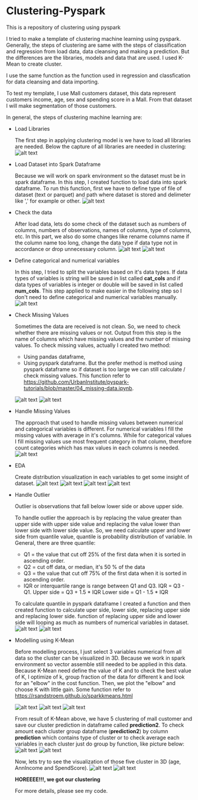 # Clustering-Pyspark
This is a repository of clustering using pyspark

I tried to make a template of clustering machine learning using pyspark. Generally, the steps of clustering are same with the steps of classification and regression from load data, data cleansing and making a prediction. But the differences are the libraries, models and data that are used. I used K-Mean to create cluster. 

I use the same function as the function used in regression and classfication for data cleansing and data importing. 

To test my template, I use Mall customers dataset, this data represent customers income, age, sex and spending score in a Mall. From that dataset I will make segmentation of those customers.

In general, the steps of clustering machine learning are:

* Load Libraries

  The first step in applying clustering model is we have to load all libraries are needed. Below the capture of all libraries are needed in clustering: 
  ![alt text](https://github.com/elsyifa/Clustering-Pyspark/blob/master/Images/load_libraries.png)
  
  
* Load Dataset into Spark Dataframe

  Because we will work on spark environment so the dataset must be in spark dataframe. In this step, I created function to load data into spark dataframe. To run this function, first we have to define type of file of dataset (text or parquet) and path where dataset is stored and delimeter like ',' for example or other. 
  ![alt text](https://github.com/elsyifa/Clustering-Pyspark/blob/master/Images/load_dataset.png)
  

* Check the data
  
  After load data, lets do some check of the dataset such as numbers of columns, numbers of observations, names of columns, type of columns, etc. In this part, we also do some changes like rename columns name if the column name too long, change the data type if data type not in accordance or drop unnecessary column.
  ![alt text](https://github.com/elsyifa/Clustering-Pyspark/blob/master/Images/check_data.png)
  ![alt text](https://github.com/elsyifa/Clustering-Pyspark/blob/master/Images/check_data2.png)
  
  
* Define categorical and numerical variables

  In this step, I tried to split the variables based on it's data types. If data types of variables is string will be saved in list called **cat_cols** and if data types of variables is integer or double will be saved in list called **num_cols**. This step applied to make easier in the following step so I don't need to define categorical and numerical variables manually.
  ![alt text](https://github.com/elsyifa/Clustering-Pyspark/blob/master/Images/define_categorical_nummerical_variables.png)
  

* Check Missing Values
  
  Sometimes the data are received is not clean. So, we need to check whether there are missing values or not. Output from this step is the name of columns which have missing values and the number of missing values. To check missing values, actually I created two method:

    - Using pandas dataframe,
    - Using pyspark dataframe. But the prefer method is method using pyspark dataframe so if dataset is too large we can still calculate / check missing values.
    This function refer to https://github.com/UrbanInstitute/pyspark-tutorials/blob/master/04_missing-data.ipynb.
    
    ![alt text](https://github.com/elsyifa/Clustering-Pyspark/blob/master/Images/check_missing_values.png)
    ![alt text](https://github.com/elsyifa/Clustering-Pyspark/blob/master/Images/check_missing_values2.png)
    
    
* Handle Missing Values

  The approach that used to handle missing values between numerical and categorical variables is different. For numerical variables I fill the missing values with average in it's columns. While for categorical values I fill missing values use most frequent category in that column, therefore count categories which has max values in each columns is needed. 
  ![alt text](https://github.com/elsyifa/Clustering-Pyspark/blob/master/Images/handle_missing_values.png)
  
  
* EDA 

  Create distribution visualization in each variables to get some insight of dataset. 
  ![alt text](https://github.com/elsyifa/Clustering-Pyspark/blob/master/Images/EDA1.png)
  ![alt text](https://github.com/elsyifa/Clustering-Pyspark/blob/master/Images/EDA2.png)
  ![alt text](https://github.com/elsyifa/Clustering-Pyspark/blob/master/Images/EDA3.png)
  ![alt text](https://github.com/elsyifa/Clustering-Pyspark/blob/master/Images/EDA4.png)
  
  
* Handle Outlier

  Outlier is observations that fall below lower side or above upper side.

  To handle outlier the approach is by replacing the value greater than upper side with upper side value and replacing the value lower than lower side with lower side value. So, we need calculate upper and lower side from quantile value, quantile is probability distribution of variable. In General, there are three quantile:

    - Q1 = the value that cut off 25% of the first data when it is sorted in ascending order.
    - Q2 = cut off data, or median, it's 50 % of the data
    - Q3 = the value that cut off 75% of the first data when it is sorted in ascending order.
    - IQR or interquartile range is range between Q1 and Q3. IQR = Q3 - Q1.
  Upper side = Q3 + 1.5 * IQR Lower side = Q1 - 1.5 * IQR

  To calculate quantile in pyspark dataframe I created a function and then created function to calculate uper side, lower side, replacing upper side and replacing lower side. function of replacing upper side and lower side will looping as much as numbers of numerical variables in dataset.
  ![alt text](https://github.com/elsyifa/Clustering-Pyspark/blob/master/Images/handle_outlier.png)
  ![alt text](https://github.com/elsyifa/Clustering-Pyspark/blob/master/Images/handle_outlier2.png)
  
  
* Modelling using K-Mean
  
  Before modelling process, I just select 3 variables numerical from all data so the cluster can be visualized in 3D. Because we work in spark environment so vector assemble still needed to be applied in this data.
  Because K-Mean need define the value of K and to check the best value of K, I optimize of k, group fraction of the data for different k and look for an "elbow" in the cost function. Then, we plot the "elbow" and choose K with little gain. Some function refer to https://rsandstroem.github.io/sparkkmeans.html
  
  ![alt text](https://github.com/elsyifa/Clustering-Pyspark/blob/master/Images/modelling.png)
  ![alt text](https://github.com/elsyifa/Clustering-Pyspark/blob/master/Images/modelling2.png)
  ![alt text](https://github.com/elsyifa/Clustering-Pyspark/blob/master/Images/modelling3.png)
  
  
  From result of K-Mean above, we have 5 clustering of mall customer and save our cluster prediction in dataframe called **prediction2**. To check amount each cluster group dataframe (**prediction2**) by column **prediction** which contains type of cluster or to check average each variables in each cluster just do group by function, like picture below:
  ![alt text](https://github.com/elsyifa/Clustering-Pyspark/blob/master/Images/modelling4.png)
  ![alt text](https://github.com/elsyifa/Clustering-Pyspark/blob/master/Images/modelling5.png)
  
  
  Now, lets try to see the visualization of those five cluster in 3D (age, AnnIncome and SpendScore).
  ![alt text](https://github.com/elsyifa/Clustering-Pyspark/blob/master/Images/visualize_clustering.png)
  ![alt text](https://github.com/elsyifa/Clustering-Pyspark/blob/master/Images/visualize_clustering2.png)
  
  **HOREEEE!!!, we got our clustering**
  
  For more details, please see my code.
